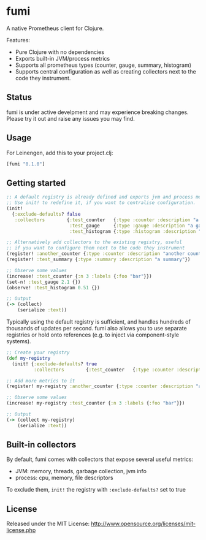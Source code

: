 # fumi

A native Prometheus client for Clojure.

Features:

- Pure Clojure with no dependencies
- Exports built-in JVM/process metrics
- Supports all prometheus types (counter, gauge, summary, histogram)
- Supports central configuration as well as creating collectors next to the code they instrument.

## Status

fumi is under active develpment and may experience breaking changes. 
Please try it out and raise any issues you may find.

## Usage

For Leinengen, add this to your project.clj:

```clojure
[fumi "0.1.0"]
```

## Getting started

```clojure 
;; A default registry is already defined and exports jvm and process metrics. 
;; Use init! to redefine it, if you want to centralise configuration.
(init!
  {:exclude-defaults? false
   :collectors        {:test_counter   {:type :counter :description "a counter" :label-names [:foo]}
                       :test_gauge     {:type :gauge :description "a gauge"}
                       :test_histogram {:type :histogram :description "a histogram"}}})

;; Alternatively add collectors to the existing registry, useful
;; if you want to configure them next to the code they instrument
(register! :another_counter {:type :counter :description "another counter"})
(register! :test_summary {:type :summary :description "a summary"})

;; Observe some values
(increase! :test_counter {:n 3 :labels {:foo "bar"}})
(set-n! :test_gauge 2.1 {})
(observe! :test_histogram 0.51 {})

;; Output
(-> (collect)
    (serialize :text))
```

Typically using the default registry is sufficient, and handles hundreds of thousands of updates per second.
fumi also allows you to use separate registries or hold onto references (e.g. to inject via component-style systems).


```clojure 
;; Create your registry
(def my-registry 
  (init! {:exclude-defaults? true
          :collectors        {:test_counter   {:type :counter :description "a counter" :label-names [:foo]}}}))

;; Add more metrics to it
(register! my-registry :another_counter {:type :counter :description "another counter"})

;; Observe some values
(increase! my-registry :test_counter {:n 3 :labels {:foo "bar"}})

;; Output
(-> (collect my-registry)
    (serialize :text))
```

## Built-in collectors

By default, fumi comes with collectors that expose several useful metrics:

- JVM: memory, threads, garbage collection, jvm info
- process: cpu, memory, file descriptors

To exclude them, `init!` the registry with `:exclude-defaults?` set to true

## License

Released under the MIT License: http://www.opensource.org/licenses/mit-license.php
